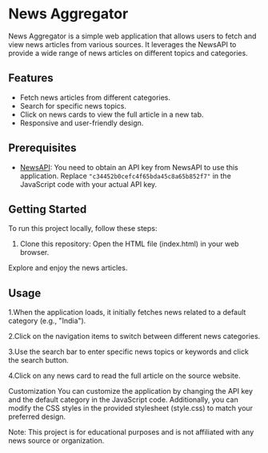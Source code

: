 # News Aggregator

News Aggregator is a simple web application that allows users to fetch and view news articles from various sources. It leverages the NewsAPI to provide a wide range of news articles on different topics and categories.



## Features

- Fetch news articles from different categories.
- Search for specific news topics.
- Click on news cards to view the full article in a new tab.
- Responsive and user-friendly design.

## Prerequisites

- [NewsAPI](https://newsapi.org/): You need to obtain an API key from NewsAPI to use this application. Replace `"c34452b0cefc4f65bda45c8a65b852f7"` in the JavaScript code with your actual API key.

## Getting Started

To run this project locally, follow these steps:

1. Clone this repository:
Open the HTML file (index.html) in your web browser.

Explore and enjoy the news articles.

## Usage

1.When the application loads, it initially fetches news related to a default category (e.g., "India").

2.Click on the navigation items to switch between different news categories.

3.Use the search bar to enter specific news topics or keywords and click the search button.

4.Click on any news card to read the full article on the source website.

Customization
You can customize the application by changing the API key and the default category in the JavaScript code. Additionally, you can modify the CSS styles in the provided stylesheet (style.css) to match your preferred design.

Note: This project is for educational purposes and is not affiliated with any news source or organization.






